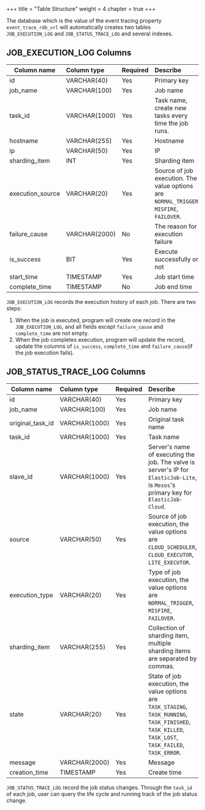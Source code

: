 +++
title = "Table Structure"
weight = 4
chapter = true
+++

The database which is the value of the event tracing property `event_trace_rdb_url` will automatically creates two tables `JOB_EXECUTION_LOG` and `JOB_STATUS_TRACE_LOG` and several indexes.

## JOB_EXECUTION_LOG Columns

| Column name      | Column type   | Required  | Describe                                                                                |
| ---------------- |:------------- |:--------- |:--------------------------------------------------------------------------------------- |
| id               | VARCHAR(40)   | Yes       | Primary key                                                                             |
| job_name         | VARCHAR(100)  | Yes       | Job name                                                                                |
| task_id          | VARCHAR(1000) | Yes       | Task name, create new tasks every time the job runs.                                    |
| hostname         | VARCHAR(255)  | Yes       | Hostname                                                                                |
| ip               | VARCHAR(50)   | Yes       | IP                                                                                      |
| sharding_item    | INT           | Yes       | Sharding item                                                                           |
| execution_source | VARCHAR(20)   | Yes       | Source of job execution. The value options are `NORMAL_TRIGGER`, `MISFIRE`, `FAILOVER`. |
| failure_cause    | VARCHAR(2000) | No        | The reason for execution failure                                                        |
| is_success       | BIT           | Yes       | Execute successfully or not                                                             |
| start_time       | TIMESTAMP     | Yes       | Job start time                                                                          |
| complete_time    | TIMESTAMP     | No        | Job end time                                                                            |

`JOB_EXECUTION_LOG` records the execution history of each job.
There are two steps:

1. When the job is executed, program will create one record in the `JOB_EXECUTION_LOG`, and all fields except `failure_cause` and `complete_time` are not empty.
1. When the job completes execution, program will update the record, update the columns of `is_success`, `complete_time` and `failure_cause`(if the job execution fails).

## JOB_STATUS_TRACE_LOG Columns

| Column name      | Column type   | Required  | Describe                                                                                                                                                |
| ---------------- |:--------------|:----------|:------------------------------------------------------------------------------------------------------------------------------------------------------- |
| id               | VARCHAR(40)   | Yes       | Primary key                                                                                                                                             |
| job_name         | VARCHAR(100)  | Yes       | Job name                                                                                                                                                |
| original_task_id | VARCHAR(1000) | Yes       | Original task name                                                                                                                                      |
| task_id          | VARCHAR(1000) | Yes       | Task name                                                                                                                                               |
| slave_id         | VARCHAR(1000) | Yes       | Server's name of executing the job. The valve is server's IP for `ElasticJob-Lite`, is `Mesos`'s primary key for `ElasticJob-Cloud`.                    |
| source           | VARCHAR(50)   | Yes       | Source of job execution, the value options are `CLOUD_SCHEDULER`, `CLOUD_EXECUTOR`, `LITE_EXECUTOR`.                                                    |
| execution_type   | VARCHAR(20)   | Yes       | Type of job execution, the value options are `NORMAL_TRIGGER`, `MISFIRE`, `FAILOVER`.                                                                   |
| sharding_item    | VARCHAR(255)  | Yes       | Collection of sharding item, multiple sharding items are separated by commas.                                                                           |
| state            | VARCHAR(20)   | Yes       | State of job execution, the value options are `TASK_STAGING`, `TASK_RUNNING`, `TASK_FINISHED`, `TASK_KILLED`, `TASK_LOST`, `TASK_FAILED`, `TASK_ERROR`. |
| message          | VARCHAR(2000) | Yes       | Message                                                                                                                                                 |
| creation_time    | TIMESTAMP     | Yes       | Create time                                                                                                                                             |

`JOB_STATUS_TRACE_LOG` record the job status changes.
Through the `task_id` of each job, user can query the life cycle and running track of the job status change.
